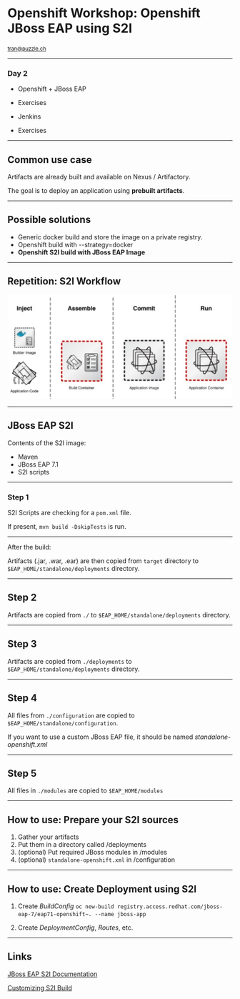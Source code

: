 # Openshift Workshop: Openshift JBoss EAP using S2I

<small>tran@puzzle.ch</small>

<!-- .slide: class="master01" -->

---

### Day 2

* Openshift + JBoss EAP
* Exercises

* Jenkins
* Exercises

<!-- .slide: class="master03" -->

---

## Common use case

Artifacts are already built and available on Nexus / Artifactory.

The goal is to deploy an application using **prebuilt artifacts**.

---

## Possible solutions

* Generic docker build and store the image on a private registry.
* Openshift build with --strategy=docker
* **Openshift S2I build with JBoss EAP Image**

---

## Repetition: S2I Workflow

![S2i](img/s2i.png)

---

## JBoss EAP S2I

Contents of the S2I image:

* Maven
* JBoss EAP 7.1
* S2I scripts

---

### Step 1

S2I Scripts are checking for a `pom.xml` file.

If present, `mvn build -DskipTests` is run.

----

After the build:

Artifacts (.jar, .war, .ear) are then copied from `target` directory to `$EAP_HOME/standalone/deployments` directory.

---

## Step 2

Artifacts are copied from `./` to `$EAP_HOME/standalone/deployments` directory.

---

## Step 3

Artifacts are copied from `./deployments` to `$EAP_HOME/standalone/deployments` directory.

---

## Step 4

All files from `./configuration` are copied to `$EAP_HOME/standalone/configuration`.

If you want to use a custom JBoss EAP file, it should be named *standalone-openshift.xml*

---

## Step 5

All files in `./modules` are copied to `$EAP_HOME/modules`

---

## How to use: Prepare your S2I sources

1. Gather your artifacts
2. Put them in a directory called /deployments
3. (optional) Put required JBoss modules in /modules
4. (optional) `standalone-openshift.xml` in /configuration

---

## How to use: Create Deployment using S2I

1. Create *BuildConfig*
`oc new-build registry.access.redhat.com/jboss-eap-7/eap71-openshift~. --name jboss-app`

2. Create *DeploymentConfig*, *Routes*, etc.

---

## Links

[JBoss EAP S2I Documentation](https://access.redhat.com/documentation/en-us/red_hat_jboss_enterprise_application_platform/7.0/html/red_hat_jboss_enterprise_application_platform_for_openshift/)


[Customizing S2I Build](https://access.redhat.com/documentation/en-us/red_hat_jboss_enterprise_application_platform/7.0/html/red_hat_jboss_enterprise_application_platform_for_openshift/reference_information#reference_s2i)

